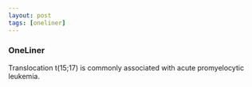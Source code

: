 ```yaml
---
layout: post
tags: [oneliner]
---
```



### OneLiner

Translocation t(15;17) is commonly associated with acute promyelocytic leukemia.
